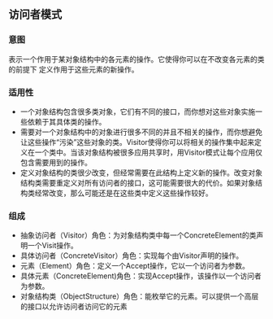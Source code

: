 ## 访问者模式

### 意图
表示一个作用于某对象结构中的各元素的操作。它使得你可以在不改变各元素的类的前提下
定义作用于这些元素的新操作。

### 适用性
- 一个对象结构包含很多类对象，它们有不同的接口，而你想对这些对象实施一些依赖于其具体类的操作。 
- 需要对一个对象结构中的对象进行很多不同的并且不相关的操作，而你想避免让这些操作“污染”这些对象的类。Visitor使得你可以将相关的操作集中起来定义在一个类中。当该对象结构被很多应用共享时，用Visitor模式让每个应用仅包含需要用到的操作。 
- 定义对象结构的类很少改变，但经常需要在此结构上定义新的操作。改变对象结构类需要重定义对所有访问者的接口，这可能需要很大的代价。如果对象结构类经常改变，那么可能还是在这些类中定义这些操作较好。 


### 组成
- 抽象访问者（Visitor）角色：为对象结构类中每一个ConcreteElement的类声明一个Visit操作。
- 具体访问者（ConcreteVisitor）角色：实现每个由Visitor声明的操作。
- 元素（Element）角色：定义一个Accept操作，它以一个访问者为参数。
- 具体元素（ConcreteElement)角色：实现Accept操作，该操作以一个访问者为参数。
- 对象结构类（ObjectStructure）角色：能枚举它的元素。可以提供一个高层的接口以允许访问者访问它的元素
